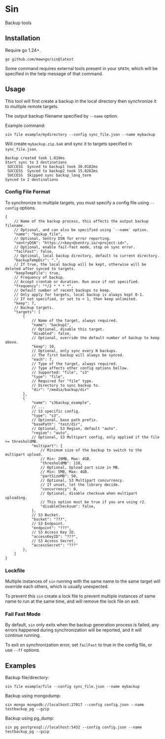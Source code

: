 # Sin

Backup tools

## Installation

Require go 1.24+.

```shell
go github.com/mawngo/sin@latest
```

Some command requires external tools present in your `$PATH`, which will be specified in the help message of that
command.

## Usage

This tool will first create a backup in the local directory then synchronize it to multiple remote targets.

The output backup filename specified by `--name` option.

Example command:

```shell
sin file example/mydirectory --config sync_file.json --name mybackup
```

Will create `mybackup.zip.bak` and sync it to targets specified in `sync_file.json`.

```shell
Backup created took 1.019ms
Start sync to 3 destinations
 SUCCESS  Synced to backup1 took 30.0182ms
 SUCCESS  Synced to backup2 took 15.8262ms
 SUCCESS  Skipped sync backup_long_term
Synced to 2 destinations
```

### Config File Format

To synchronize to multiple targets, you must specify a config
file using `--config` options.

```json5
{
    // Name of the backup process, this affects the output backup filename.
    // Optional, and can also be specified using `--name` option.
    "name": "backup_file",
    // Optional, Sentry DSN for error reporting.
    "sentryDSN": "https://<key>@sentry.io/<project-id>",
    // Optional, enable fail-fast mode, stop on sync error.
    "failFast": false,
    // Optional, local backup directory, default to current directory.
    "backupTempDir": ".",
    // If true, the local backup will be kept, otherwise will be deleted after synced to targets.
    "keepTempFile": true,
    // Frequency of backup.
    // Accept crontab or duration. Run once if not specified. 
    "frequency": "*/2 * * * *",
    // Default number of recent backups to keep.
    // Only apply for targets, local backup is always kept 0-1.
    // If not specified, or set to < 1, then keep unlimited.
    "keep": 7,
    // Backup targets.
    "targets": [
        {
            // Name of the target, always required.
            "name": "backup1",
            // Optional, disable this target.
            "disabled": false,
            // Optional, override the default number of backup to keep above.
            "keep": 10,
            // Optional, only sync every N backups.
            // The first backup will always be synced.
            "each": 7,
            // Type of the target, always required.
            // Type affects other config options bellow. 
            // Supported: "file", "s3"
            "type": "file",
            // Required for "file" type.
            // Directory to sync backup to.
            "dir": "/media/backup/dir"
        },
        {
            "name": "s3backup_example",
            // ...
            // S3 specific config.
            "type": "s3",
            // Optional, base path prefix.
            "basePath": "test/dir",
            // Optional, S3 Region, default "auto".
            "region": "auto",
            // Optional, S3 Multipart config, only applied if the file >= thresholdMB.
            "multipart": {
                // Minimum size of the backup to switch to the multipart upload.
                // Min: 20MB, Max: 4GB.
                "thresholdMB": 110,
                // Optional, Upload part size in MB.
                // Min: 5MB, Max: 4GB.
                "partSizeMB": 50,
                // Optional, S3 Multipart concurrency.
                // If unset, let the library decide.
                "concurrency": 0,
                // Optional, disable checksum when multipart uploading.
                // This option must be true if you are using r2.
                "disableChecksum": false,
            },
            // S3 Bucket.
            "bucket": "???",
            // S3 Endpoint.
            "endpoint": "???",
            // S3 Access Key ID.
            "accessKeyID": "???",
            // S3 Access Secret.
            "accessSecret": "???"
        },
    ]
}
```

### Lockfile

Multiple instances of `sin` running with the same name to the same target will override each others,
which is usually unexpected.

To prevent this `sin` create a lock file to prevent multiple instances of same name to run at the same time, and will
remove the lock file on exit.

### Fail Fast Mode

By default, `sin` only exits when the backup generation process is failed, any errors happened during synchronization
will be reported, and it will continue running.

To exit on synchronization error, set `failFast` to true in the config file, or use `--ff` options.

## Examples

Backup file/directory:

```shell
sin file example/file --config sync_file.json --name mybackup
```

Backup using mongodump:

```shell
sin mongo mongodb://localhost:27017 --config config.json --name testbackup_pg --gzip
```

Backup using pg_dump:

```shell
sin pg postgresql://localhost:5432 --config config.json --name testbackup_pg --gzip
```

